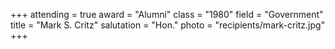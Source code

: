 +++
attending  = true
award      = "Alumni"
class      = "1980"
field      = "Government"
title      = "Mark S. Critz"
salutation = "Hon."
photo      = "recipients/mark-critz.jpg"
+++
